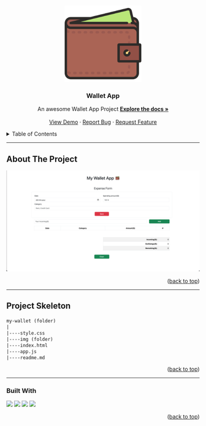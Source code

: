 <a name="readme-top"></a>

 
<!-- PROJECT LOGO -->
<br />
<div align="center">
  <a href="https://github.com/ibrsec/my-wallet/">
    <img src="./img/logo.png" alt="Logo" width="200" >
  </a>

  <h3 align="center">Wallet App</h3>

  <p align="center">
    An awesome Wallet App Project
    <a href="https://github.com/ibrsec/my-wallet"><strong>Explore the docs »</strong></a>
    <br />
    <br />
    <a href="https://my-wallet-rouge.vercel.app/">View Demo</a>
    ·
    <a href="https://github.com/ibrsec/my-wallet/issues">Report Bug</a>
    ·
    <a href="https://github.com/ibrsec/my-wallet/issues">Request Feature</a>
  </p>
</div>



<!-- TABLE OF CONTENTS -->
<details>
  <summary>Table of Contents</summary>
  <ol>
    <li><a href="#about-the-project">About The Project</a></li>
     <!-- <li><a href="#figma">Figma</a></li> -->
     <li><a href="#project-skeleton">Project Skeleton</a></li>
     <li><a href="#built-with">Built With</a></li>
    <!-- <li>
      <a href="#getting-started">Getting Started</a>
      <ul>
        <li><a href="#prerequisites">Prerequisites</a></li>
        <li><a href="#installation">Installation</a></li>
      </ul>
    </li>
    <li><a href="#usage">Usage</a></li>
    <li><a href="#roadmap">Roadmap</a></li>
    <li><a href="#contributing">Contributing</a></li>
    <li><a href="#license">License</a></li>
    <li><a href="#contact">Contact</a></li>
    <li><a href="#acknowledgments">Acknowledgments</a></li> -->

    
  </ol>
</details>





---

<!-- ABOUT THE PROJECT -->
## About The Project

[![my-wallet](./img/project.png)](https://my-wallet-rouge.vercel.app/)




<p align="right">(<a href="#readme-top">back to top</a>)</p>


---

<!-- ## Figma 

<a href="https://www.figma.com/file/ePyCHKsx2ODB32uLgyUEEd/bootstrap-home-page?type=design&node-id=0%3A1&mode=design&t=edDzadCB9Ev5FS1a-1">Figma Link</a>  

  <p align="right">(<a href="#readme-top">back to top</a>)</p>




--- -->

## Project Skeleton 

```
my-wallet (folder)
|
|----style.css 
|----img (folder)           
|----index.html         
|----app.js        
|----readme.md
```

<p align="right">(<a href="#readme-top">back to top</a>)</p>

---

### Built With

 
<!-- https://dev.to/envoy_/150-badges-for-github-pnk  search skills-->

 <img src="https://img.shields.io/badge/HTML-239120?style=for-the-badge&logo=html5&logoColor=white">
 <img src="https://img.shields.io/badge/CSS-239120?&style=for-the-badge&logo=css3&logoColor=white&color=red"> 
 <img src="https://img.shields.io/badge/JavaScript-F7DF1E?style=for-the-badge&logo=javascript&logoColor=black"> 
 <img src="https://img.shields.io/badge/Bootstrap-563D7C?style=for-the-badge&logo=bootstrap&logoColor=white"> 
 <!-- <img src="https://img.shields.io/badge/Sass-CC6699?style=for-the-badge&logo=sass&logoColor=white">  -->
 




<p align="right">(<a href="#readme-top">back to top</a>)</p>




